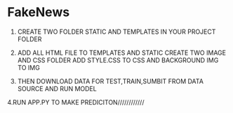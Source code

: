 # FakeNews 
1. CREATE TWO FOLDER STATIC AND TEMPLATES IN YOUR PROJECT FOLDER

2. ADD ALL HTML FILE TO TEMPLATES AND STATIC CREATE TWO IMAGE AND CSS FOLDER ADD STYLE.CSS TO CSS AND BACKGROUND IMG TO IMG


3. THEN DOWNLOAD DATA FOR TEST,TRAIN,SUMBIT FROM DATA SOURCE AND RUN MODEL


4.RUN APP.PY TO MAKE PREDICITON////////////
